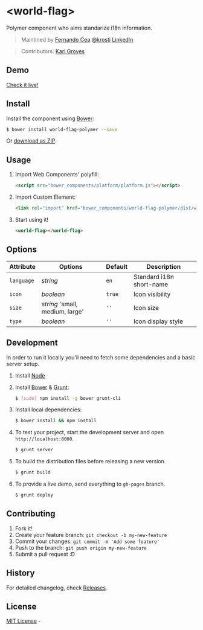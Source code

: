 # &lt;world-flag&gt;

Polymer component who aims standarize i18n information.

> Maintined by [Fernando Cea](http://github.com/krosti)
> [@krosti](http://twitter.com/krosti)
> [LinkedIn](http://ar.linkedin.com/in/fernandocea/)

> Contributors: [Karl Groves](https://github.com/karlgroves)

## Demo

[Check it live!](http://krosti.github.io/world-flag-polymer/)

## Install

Install the component using [Bower](http://bower.io/):

```sh
$ bower install world-flag-polymer --save
```

Or [download as ZIP](https://github.com/webcomponents/world-flag-polymer/archive/master.zip).

## Usage

1. Import Web Components' polyfill:

    ```html
    <script src="bower_components/platform/platform.js"></script>
    ```

2. Import Custom Element:

    ```html
    <link rel="import" href="bower_components/world-flag-polymer/dist/world-flag.html">
    ```

3. Start using it!

    ```html
    <world-flag></world-flag>
    ```

## Options

Attribute           | Options                           | Default               | Description
---                 | ---                               | ---                   | ---
`language`          | *string*                          | `en`                  | Standard i18n short-name
`icon`              | *boolean*                         | `true`                | Icon visibility
`size`              | *string* 'small, medium, large'   | `''`                  | Icon size
`type`              | *boolean*                         | `''`                  | Icon display style

## Development

In order to run it locally you'll need to fetch some dependencies and a basic server setup.

1. Install [Node](http://nodejs.org/)

2. Install [Bower](http://bower.io/) & [Grunt](http://gruntjs.com/):

    ```sh
    $ [sudo] npm install -g bower grunt-cli
    ```

3. Install local dependencies:

    ```sh
    $ bower install && npm install
    ```

4. To test your project, start the development server and open `http://localhost:8000`.

    ```sh
    $ grunt server
    ```

5. To build the distribution files before releasing a new version.

    ```sh
    $ grunt build
    ```

6. To provide a live demo, send everything to `gh-pages` branch.

    ```sh
    $ grunt deploy
    ```

## Contributing

1. Fork it!
2. Create your feature branch: `git checkout -b my-new-feature`
3. Commit your changes: `git commit -m 'Add some feature'`
4. Push to the branch: `git push origin my-new-feature`
5. Submit a pull request :D

## History

For detailed changelog, check [Releases](https://github.com/webcomponents/world-flag-polymer/releases).

## License

[MIT License](http://webcomponentsorg.mit-license.org/) -
